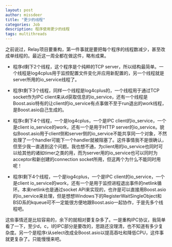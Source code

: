 ```yaml
---
layout: post
author: missdeer
title: "更少的线程"
categories: Job
description: 程序使用更少的线程
tags: multithreads
---
```

之前说过，Relay项目要重构，第一件事就是要把每个程序的线程数减少，甚至改成单线程的。最近这一周全都在做这件，略有成果。

- 程序d剩下2个线程，这个程序是个纯粹的TCP server，所以结构最简单。一个线程是log4cplus用于监控配置文件变化并应用新配置的，另一个线程就是server所用的io_service线程了。

- 程序t剩下3个线程，同样一个线程是log4cplus的，一个线程用于通过TCP socket作为IPC client来从d获取信息的io_service，还有一个线程是Boost.asio特有的让client的io_service有点事做不至于run退出的work线程，是Boost.asio自己生成的。

- 程序c剩下4个线程，一个是log4cplus，一个是IPC client的io_service，一个是client io_service的work，还有一个是用于HTTP server的io_service。貌似Boost.asio用于client侧和server侧的io_service不能共享同一个对象，不然处理了一个handler可能下一个handler就被阻塞了。这件事情我不是很确认，但至少我一直遇到这个问题。我也想不通，为client用的io_service也同时可以给其他的诸如timer之类的用，而为server用的io_service也可以同时为acceptor和新创建的connection socket所用，但这两个为什么不能同时用呢！

- 程序l剩下4个线程，一个是log4cplus，一个是IPC client的io_service，一个是client io_service的work，还有一个是用于监控进程退出事件的netlink循环。本来netlink也是通过socket API来实现的，也许是可以直接用Boost.asio的io_service来处理，但是想想Windows下的RegisterWaitSingleObject和BSD系的kqueue可不一定能很方便地跟Boost.asio一起协作，于是先多个线程吧。

这些事情还是比较容易的，余下的就相对要复杂多了。一是重构IPC协议，我简单看了一下，至少d，c，l的IPC部分是要改的，思路还没理清，也不知道有多少复杂度。另一个是程序r从select改成全Boost.asio以提高吞吐和降低CPU，这件事就更复杂了。只能慢慢来吧。
